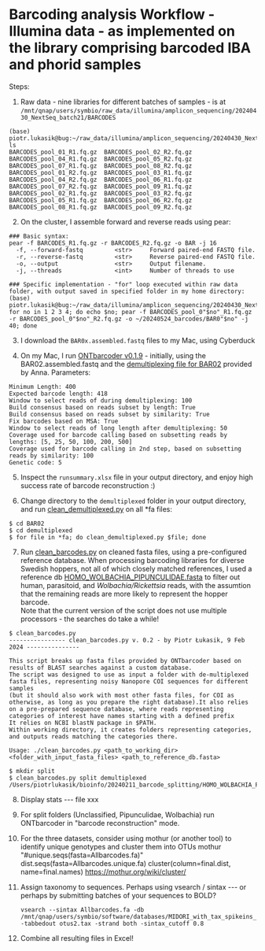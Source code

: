 # Barcoding analysis Workflow - Illumina data - as implemented on the library comprising barcoded IBA and phorid samples
  
Steps:  
  
1. Raw data - nine libraries for different batches of samples - is at `/mnt/qnap/users/symbio/raw_data/illumina/amplicon_sequencing/20240430_NextSeq_batch21/BARCODES`
```
(base) piotr.lukasik@bug:~/raw_data/illumina/amplicon_sequencing/20240430_NextSeq_batch21/BARCODES$ ls
BARCODES_pool_01_R1.fq.gz  BARCODES_pool_02_R2.fq.gz  BARCODES_pool_04_R1.fq.gz  BARCODES_pool_05_R2.fq.gz  BARCODES_pool_07_R1.fq.gz  BARCODES_pool_08_R2.fq.gz
BARCODES_pool_01_R2.fq.gz  BARCODES_pool_03_R1.fq.gz  BARCODES_pool_04_R2.fq.gz  BARCODES_pool_06_R1.fq.gz  BARCODES_pool_07_R2.fq.gz  BARCODES_pool_09_R1.fq.gz
BARCODES_pool_02_R1.fq.gz  BARCODES_pool_03_R2.fq.gz  BARCODES_pool_05_R1.fq.gz  BARCODES_pool_06_R2.fq.gz  BARCODES_pool_08_R1.fq.gz  BARCODES_pool_09_R2.fq.gz
```  
  
2. On the cluster, I assemble forward and reverse reads using pear:
```
### Basic syntax:
pear -f BARCODES_R1.fq.gz -r BARCODES_R2.fq.gz -o BAR -j 16
  -f, --forward-fastq         <str>     Forward paired-end FASTQ file.
  -r, --reverse-fastq         <str>     Reverse paired-end FASTQ file.
  -o, --output                <str>     Output filename.
  -j, --threads               <int>     Number of threads to use

### Specific implementation - "for" loop executed within raw data folder, with output saved in specified folder in my home directory:
(base) piotr.lukasik@bug:~/raw_data/illumina/amplicon_sequencing/20240430_NextSeq_batch21/BARCODES$ for no in 1 2 3 4; do echo $no; pear -f BARCODES_pool_0"$no"_R1.fq.gz -r BARCODES_pool_0"$no"_R2.fq.gz -o ~/20240524_barcodes/BAR0"$no" -j 40; done 
```  
  
3. I download the `BAR0x.assembled.fastq` files to my Mac, using Cyberduck  
  
4. On my Mac, I run [ONTbarcoder v0.1.9](https://github.com/asrivathsan/ONTbarcoder) - initially, using the BAR02.assembled.fastq and the [demultiplexing file for BAR02](https://github.com/symPiotr/clean_barcodes/blob/main/BAR02_IBA_and_phorid_demultiplexing_sheet.txt) provided by Anna. Parameters:
```
Minimum Length: 400
Expected barcode length: 418
Window to select reads of during demultiplexing: 100
Build consensus based on reads subset by length: True
Build consensus based on reads subset by similarity: True
Fix barcodes based on MSA: True
Window to select reads of long length after demultiplexing: 50
Coverage used for barcode calling based on subsetting reads by lengths: [5, 25, 50, 100, 200, 500]
Coverage used for barcode calling in 2nd step, based on subsetting reads by similarity: 100
Genetic code: 5
```  
  
5. Inspect the `runsummary.xlsx` file in your output directory, and enjoy high success rate of barcode reconstruction :)  

6. Change directory to the `demultiplexed` folder in your output directory, and run [clean_demultiplexed.py](https://github.com/symPiotr/clean_barcodes/blob/main/clean_demultiplexed.py) on all *fa files:
```
$ cd BAR02
$ cd demultiplexed
$ for file in *fa; do clean_demultiplexed.py $file; done 
```  
  
7. Run [clean_barcodes.py](https://github.com/symPiotr/clean_barcodes/blob/main/clean_barcodes.py) on cleaned fasta files, using a pre-configured reference database. When processing barcoding libraries for diverse Swedish hoppers, not all of which closely matched references, I used a reference db [HOMO_WOLBACHIA_PIPUNCULIDAE.fasta](https://github.com/symPiotr/clean_barcodes/blob/main/HOMO_WOLBACHIA_PIPUNCULIDAE.fasta) to filter out human, parasitoid, and *Wolbachia/Rickettsia* reads, with the assumtion that the remaining reads are more likely to represent the hopper barcode.  
Note that the current version of the script does not use multiple processors - the searches do take a while!  
```
$ clean_barcodes.py 
---------------- clean_barcodes.py v. 0.2 - by Piotr Łukasik, 9 Feb 2024 ---------------

This script breaks up fasta files provided by ONTbarcoder based on results of BLAST searches against a custom database.
The script was designed to use as input a folder with de-multiplexed fasta files, representing noisy Nanopore COI sequences for different samples
(but it should also work with most other fasta files, for COI as otherwise, as long as you prepare the right database).It also relies on a pre-prepared sequence database, where reads representing categories of interest have names starting with a defined prefix
It relies on NCBI blastN package in $PATH.
Within working directory, it creates folders representing categories, and outputs reads matching the categories there.

Usage: ./clean_barcodes.py <path_to_working_dir> <folder_with_input_fasta_files> <path_to_reference_db.fasta> 

$ mkdir split
$ clean_barcodes.py split demultiplexed /Users/piotrlukasik/bioinfo/20240211_barcode_splitting/HOMO_WOLBACHIA_PIPUNCULIDAE.fasta
```  
  
8. Display stats --- file xxx  
  
9. For split folders (Unclassified, Pipunculidae, Wolbachia) run ONTbarcoder in "barcode reconstruction" mode.
  
10. For the three datasets, consider using mothur (or another tool) to identify unique genotypes and cluster them into OTUs
    mothur "#unique.seqs(fasta=Allbarcodes.fa)"
    dist.seqs(fasta=Allbarcodes.unique.fa)
    cluster(column=final.dist, name=final.names) https://mothur.org/wiki/cluster/
    
11. Assign taxonomy to sequences. Perhaps using vsearch / sintax --- or perhaps by submitting batches of your sequences to BOLD?
    ```
    vsearch --sintax Allbarcodes.fa -db /mnt/qnap/users/symbio/software/databases/MIDORI_with_tax_spikeins_endo_RDP.fasta -tabbedout otus2.tax -strand both -sintax_cutoff 0.8
    ```
  
12. Combine all resulting files in Excel!  

